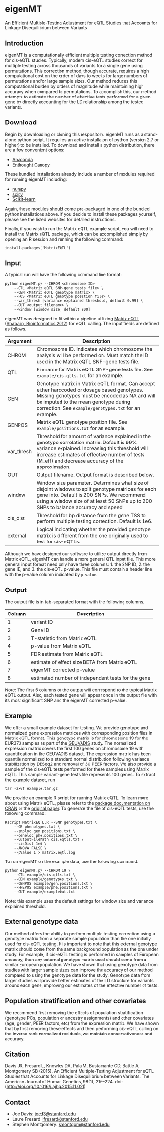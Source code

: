 # eigenMT
An Efficient Multiple-Testing Adjustment for eQTL Studies that Accounts for Linkage Disequilibrium between Variants

Introduction
------------
eigenMT is a computationally efficient multiple testing correction method for cis-eQTL studies. Typically, modern cis-eQTL studies correct for multiple testing across thousands of variants for a single gene using permutations. This correction method, though accurate, requires a high computational cost on the order of days to weeks for large numbers of permutations and/or large sample sizes. Our method reduces this computational burden by orders of magnitude while maintaining high accuracy when compared to permutations. To accomplish this, our method attempts to estimate the number of effective tests performed for a given gene by directly accounting for the LD relationship among the tested variants.  

Download
------------
Begin by downloading or cloning this respository. eigenMT runs as a stand-alone python script. It requires an active installaton of python (version 2.7 or higher) to be installed. To download and install a python distribution, there are a few convenient options:
- [Anaconda](https://store.continuum.io/cshop/anaconda/)
- [Enthought Canopy](https://www.enthought.com/products/canopy/)

These bundled installations already include a number of modules required for running eigenMT including:
- [numpy](http://www.numpy.org/)
- [scipy](http://www.scipy.org/)
- [Scikit-learn](http://scikit-learn.org/stable/)

Again, these modules should come pre-packaged in one of the bundled python installations above. If you decide to install these packages yourself, please see the listed websites for detailed instructions.

Finally, if you wish to run the Matrix eQTL example script, you will need to install the Matrix eQTL package, which can be accomplished simply by opening an R session and running the following command:
```
install.packages('MatrixEQTL')
```

Input
------------
A typical run will have the following command line format:
```
python eigenMT.py --CHROM <chromosome ID>
	--QTL <Matrix eQTL SNP-gene tests file> \
	--GEN <Matrix eQTL genotype matrix> \
	--POS <Matrix eQTL genotype position file> \
	--var_thresh [variance explained threshold, default 0.99] \
	--OUT <output filename> \
	--window [window size, default 200]
```

eigenMT was designed to fit within a pipeline utilizing [Matrix eQTL](https://cran.r-project.org/web/packages/MatrixEQTL/index.html) ([Shabalin, Bioinformatics 2012](https://www.ncbi.nlm.nih.gov/pmc/articles/PMC3348564/)) for eQTL calling. The input fields are defined as follows.

Argument        | Description
---------------------------  |-------------
CHROM                        | Chromosome ID. Indicates which chromosome the analysis will be performed on. Must match the ID used in the Matrix eQTL SNP-gene tests file.
QTL                          | Filename for Matrix eQTL SNP-gene tests file. See `example/cis.qtls.txt` for an example.
GEN                          | Genotype matrix in Matrix eQTL format. Can accept either hardcoded or dosage based genotypes. Missing genotypes must be encoded as NA and will be imputed to the mean genotype during correction. See `example/genotypes.txt` for an example.
GENPOS                       | Matrix eQTL genotype position file. See `example/positions.txt` for an example.
var_thresh                   | Threshold for amount of variance explained in the genotype correlation matrix. Default is 99% variance explained. Increasing this threshold will increase estimates of effective number of tests (M_eff) and decrease accuracy of the approximation.
OUT                          | Output filename. Output format is described below.
window                       | Window size parameter. Determines what size of disjoint windows to split genotype matrices for each gene into. Default is 200 SNPs. We recommend using a window size of at least 50 SNPs up to 200 SNPs to balance accuracy and speed.
cis_dist                     | Threshold for bp distance from the gene TSS to perform multiple testing correction. Default is 1e6.
external                     | Logical indicating whether the provided genotype matrix is different from the one originally used to test for cis-eQTLs. 

Although we have designed our software to utilize output directly from Matrix eQTL, eigenMT can handle a more general QTL input file. This more general input format need only have three columns: 1. the SNP ID, 2. the gene ID, and 3. the cis-eQTL p-value. This file must contain a header line with the p-value column indicated by `p-value`.

Output
------------
The output file is in tab-separated format with the following columns.

Column          |  Description
--------------- |   ------------
1               |  variant ID
2               |  Gene ID
3               |  T-statistic from Matrix eQTL
4               |  p-value from Matrix eQTL 
5               |  FDR estimate from Matrix eQTL
6               |  estimate of effect size BETA from Matrix eQTL
7               |  eigenMT corrected p-value
8               |  estimated number of independent tests for the gene

Note: The first 5 columns of the output will correspond to the typical Matrix eQTL output. Also, each tested gene will appear once in the output file with its most significant SNP and the eigenMT corrected p-value.


Example
------------
We offer a small example dataset for testing. We provide genotype and normalized gene expression matrices with corresponding position files in Matrix eQTL format. This genotype matrix is for chromosome 19 for the EUR373 samples as part of the [GEUVADIS](http://www.nature.com/nature/journal/v501/n7468/full/nature12531.html?WT.ec_id=NATURE-20130926) study. The normalized expression matrix covers the first 100 genes on chromosome 19 with quantification in the GEUVADIS dataset. The expression matrix has been quantile normalized to a standard normal distribution following variance stabilization by DESeq2 and removal of 30 PEER factors. We also provide a sample of the cis-eQTL tests performed for these samples using Matrix eQTL. This sample variant-gene tests file represents 100 genes. To extract the example dataset, run
```
tar -zxvf example.tar.gz
```

We provide an example R script for running Matrix eQTL. To learn more about using Matrix eQTL, please refer to the [package documentation on CRAN](https://cran.r-project.org/web/packages/MatrixEQTL/index.html) or the [original paper](https://www.ncbi.nlm.nih.gov/pmc/articles/PMC3348564/). To generate the file of cis-eQTL tests, use the following command:
```
Rscript MatrixEQTL.R --SNP genotypes.txt \
	--GE phenotypes.txt \
	--snploc gen.positions.txt \
	--geneloc phe.positions.txt \
	--OutputFilePath cis.eqtls.txt \
	--cisDist 1e6 \
	--ANOVA FALSE \
	--pValue 1 > matrix.eqtl.log
```

To run eigenMT on the example data, use the following command:
```
python eigenMT.py --CHROM 19 \
	--QTL example/cis.qtls.txt \
	--GEN example/genotypes.txt \
	--GENPOS example/gen.positions.txt \
	--PHEPOS example/phe.positions.txt \
	--OUT example/exampleOut.txt
```
Note: this example uses the default settings for window size and variance explained threshold.

External genotype data
------------
Our method offers the ability to perform multiple testing correction using a genotype matrix from a separate sample population than the one initially used for cis-eQTL testing. It is important to note that this external genotype matrix should come from the same background population as the one under study. For example, if cis-eQTL testing is performed in samples of European ancestry, then any external genotype matrix used should come from a similar European population. We have shown that using genotype data from studies with larger sample sizes can improve the accuracy of our method compared to using the genotype data for the study. Genotype data from larger studies will provide better estimates of the LD structure for variants around each gene, improving our estimates of the effective number of tests.

Population stratification and other covariates
------------
We recommend first removing the effects of population stratification (genotype PCs, population or ancestry assignments) and other covariates (age, gender, PEER factors, etc) from the expression matrix. We have shown that by first removing these effects and then performing cis-eQTL calling on the inverse rank normalized residuals, we maintain conservativeness and accuracy.


Citation
------------
Davis JR, Fresard L, Knowles DA, Pala M, Bustamante CD, Battle A, Montgomery SB (2015). An Efficient Multiple-Testing Adjustment for eQTL Studies that Accounts for Linkage Disequilibrium between Variants. The American Journal of Human Genetics, 98(1), 216–224. doi: (http://doi.org/10.1016/j.ajhg.2015.11.021)

Contact
------------
- Joe Davis: joed3@stanford.edu
- Laure Fresard: lfresard@stanford.edu
- Stephen Montgomery: smontgom@stanford.edu
